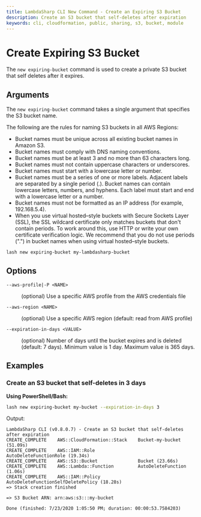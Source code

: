 ```yaml
---
title: LambdaSharp CLI New Command - Create an Expiring S3 Bucket
description: Create an S3 bucket that self-deletes after expiration
keywords: cli, cloudformation, public, sharing, s3, bucket, module
---
```

# Create Expiring S3 Bucket

The `new expiring-bucket` command is used to create a private S3 bucket that self deletes after it expires.

## Arguments

The `new expiring-bucket` command takes a single argument that specifies the S3 bucket name.

The following are the rules for naming S3 buckets in all AWS Regions:
* Bucket names must be unique across all existing bucket names in Amazon S3.
* Bucket names must comply with DNS naming conventions.
* Bucket names must be at least 3 and no more than 63 characters long.
* Bucket names must not contain uppercase characters or underscores.
* Bucket names must start with a lowercase letter or number.
* Bucket names must be a series of one or more labels. Adjacent labels are separated by a single period (.). Bucket names can contain lowercase letters, numbers, and hyphens. Each label must start and end with a lowercase letter or a number.
* Bucket names must not be formatted as an IP address (for example, 192.168.5.4).
* When you use virtual hosted–style buckets with Secure Sockets Layer (SSL), the SSL wildcard certificate only matches buckets that don't contain periods. To work around this, use HTTP or write your own certificate verification logic. We recommend that you do not use periods (".") in bucket names when using virtual hosted–style buckets.

```bash
lash new expiring-bucket my-lambdasharp-bucket
```

## Options

<dl>

<dt><code>--aws-profile|-P &lt;NAME&gt;</code></dt>
<dd>

(optional) Use a specific AWS profile from the AWS credentials file
</dd>

<dt><code>--aws-region &lt;NAME&gt;</code></dt>
<dd>

(optional) Use a specific AWS region (default: read from AWS profile)
</dd>

<dt><code>--expiration-in-days &lt;VALUE&gt;</code></dt>
<dd>

(optional) Number of days until the bucket expires and is deleted (default: 7 days). Minimum value is 1 day. Maximum value is 365 days.
</dd>

</dl>

## Examples

### Create an S3 bucket that self-deletes in 3 days

__Using PowerShell/Bash:__
```bash
lash new expiring-bucket my-bucket --expiration-in-days 3
```

Output:
```
LambdaSharp CLI (v0.8.0.7) - Create an S3 bucket that self-deletes after expiration
CREATE_COMPLETE    AWS::CloudFormation::Stack    Bucket-my-bucket (51.09s)
CREATE_COMPLETE    AWS::IAM::Role                AutoDeleteFunctionRole (19.34s)
CREATE_COMPLETE    AWS::S3::Bucket               Bucket (23.66s)
CREATE_COMPLETE    AWS::Lambda::Function         AutoDeleteFunction (1.06s)
CREATE_COMPLETE    AWS::IAM::Policy              AutoDeleteFunctionSelfDeletePolicy (18.28s)
=> Stack creation finished

=> S3 Bucket ARN: arn:aws:s3:::my-bucket

Done (finished: 7/23/2020 1:05:50 PM; duration: 00:00:53.7584203)
```
